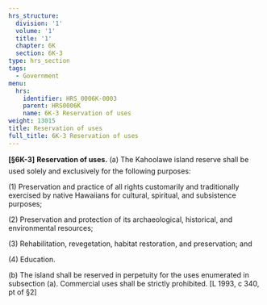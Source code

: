 ```yaml
---
hrs_structure:
  division: '1'
  volume: '1'
  title: '1'
  chapter: 6K
  section: 6K-3
type: hrs_section
tags:
  - Government
menu:
  hrs:
    identifier: HRS_0006K-0003
    parent: HRS0006K
    name: 6K-3 Reservation of uses
weight: 13015
title: Reservation of uses
full_title: 6K-3 Reservation of uses
---
```

**[§6K-3]** **Reservation of uses.** (a) The Kahoolawe island reserve shall be used solely and exclusively for the following purposes:

(1) Preservation and practice of all rights customarily and traditionally exercised by native Hawaiians for cultural, spiritual, and subsistence purposes;

(2) Preservation and protection of its archaeological, historical, and environmental resources;

(3) Rehabilitation, revegetation, habitat restoration, and preservation; and

(4) Education.

(b) The island shall be reserved in perpetuity for the uses enumerated in subsection (a). Commercial uses shall be strictly prohibited. [L 1993, c 340, pt of §2]